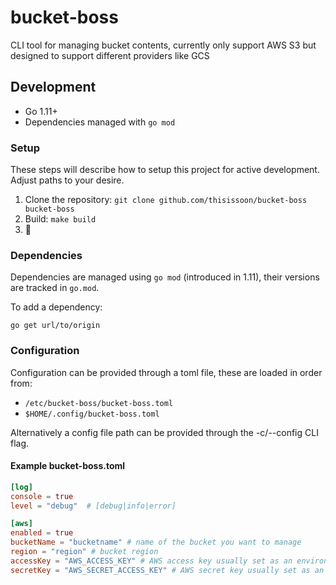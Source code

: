 # bucket-boss

CLI tool for managing bucket contents, currently only support AWS S3 but designed to support different providers like GCS


## Development

 - Go 1.11+
 - Dependencies managed with `go mod`

### Setup

These steps will describe how to setup this project for active development. Adjust paths to your desire.

1. Clone the repository: `git clone github.com/thisissoon/bucket-boss bucket-boss`
2. Build: `make build`
3. 🍻

### Dependencies

Dependencies are managed using `go mod` (introduced in 1.11), their versions
are tracked in `go.mod`.

To add a dependency:
```
go get url/to/origin
```

### Configuration

Configuration can be provided through a toml file, these are loaded
in order from:

- `/etc/bucket-boss/bucket-boss.toml`
- `$HOME/.config/bucket-boss.toml`

Alternatively a config file path can be provided through the
-c/--config CLI flag.

#### Example bucket-boss.toml
```toml
[log]
console = true
level = "debug"  # [debug|info|error]

[aws]
enabled = true
bucketName = "bucketname" # name of the bucket you want to manage
region = "region" # bucket region
accessKey = "AWS_ACCESS_KEY" # AWS access key usually set as an environment variable
secretKey = "AWS_SECRET_ACCESS_KEY" # AWS secret key usually set as an environment variable
```
